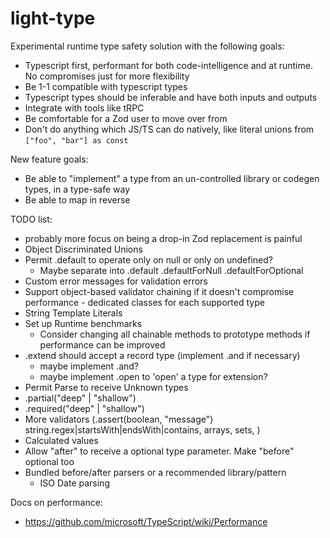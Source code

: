 # light-type

Experimental runtime type safety solution with the following goals:

* Typescript first, performant for both code-intelligence and at runtime. No compromises just for more flexibility
* Be 1-1 compatible with typescript types
* Typescript types should be inferable and have both inputs and outputs
* Integrate with tools like tRPC
* Be comfortable for a Zod user to move over from
* Don't do anything which JS/TS can do natively, like literal unions from `["foo", "bar"] as const`

New feature goals:

* Be able to "implement" a type from an un-controlled library or codegen types, in a type-safe way
* Be able to map in reverse

TODO list:

* probably more focus on being a drop-in Zod replacement is painful
* Object Discriminated Unions
* Permit .default to operate only on null or only on undefined?
  * Maybe separate into .default .defaultForNull .defaultForOptional 
* Custom error messages for validation errors
* Support object-based validator chaining if it doesn't compromise performance - dedicated classes for each supported type
* String Template Literals
* Set up Runtime benchmarks
  * Consider changing all chainable methods to prototype methods if performance can be improved
* .extend should accept a record type (implement .and if necessary)
  * maybe implement .and?
  * maybe implement .open to 'open' a type for extension?
* Permit Parse to receive Unknown types
* .partial("deep" | "shallow")
* .required("deep" | "shallow")
* More validators (.assert(boolean, "message") string.regex|startsWith|endsWith|contains, arrays, sets, )
* Calculated values
* Allow "after" to receive a optional type parameter. Make "before" optional too
* Bundled before/after parsers or a recommended library/pattern
  * ISO Date parsing

Docs on performance:
- https://github.com/microsoft/TypeScript/wiki/Performance

